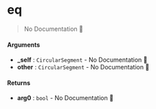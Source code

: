 # eq

> No Documentation 🚧

#### Arguments

- **\_self** : `CircularSegment` \- No Documentation 🚧
- **other** : `CircularSegment` \- No Documentation 🚧

#### Returns

- **arg0** : `bool` \- No Documentation 🚧